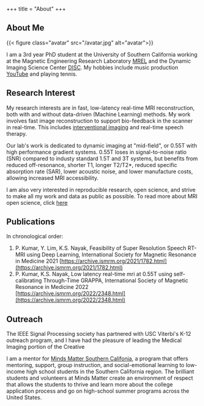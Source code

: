 +++
title = "About"
+++

## About Me

{{< figure class="avatar" src="/avatar.jpg" alt="avatar">}}

I am a 3rd year PhD student at the University of Southern California working at the Magnetic Engineering Research Laboratory [MREL](https://mrel.usc.edu) and the Dynamic Imaging Science Center [DISC](https://disc.usc.edu).  My hobbies include music production [YouTube](https://www.youtube.com/channel/UCyzl_Z2Or32KIv2Sodcgj4Q) and playing tennis.

## Research Interest

My research interests are in fast, low-latency real-time MRI reconstruction, both with and without data-driven (Machine Learning) methods. My work involves fast image reconstruction to support bio-feedback in the scanner in real-time. This includes [interventional imaging](https://www.nih.gov/news-events/news-releases/nih-researchers-develop-mri-lower-magnetic-field-cardiac-lung-imaging) and real-time speech therapy. 

Our lab's work is dedicated to dynamic imaging at "mid-field", or 0.55T with high performance gradient systems. 0.55T loses in signal-to-noise ratio (SNR) compared to industy standard 1.5T and 3T systems, but benefits from reduced off-resonance, shorter T1,  longer T2/T2*, reduced specific absorption rate (SAR), lower acoustic noise, and lower manufacture costs, allowing increased MRI accessibility.

 I am also very interested in reproducible research, open science, and strive to make all my work and data as public as possible. To read more about MRI open science, click [here](https://mritogether.esmrmb.org)

## Publications

In chronological order:
1. P. Kumar, Y. Lim, K.S. Nayak, Feasibility of Super Resolution Speech RT-MRI using Deep Learning, International Society for Magnetic Resonance in Medicine 2021 [https://archive.ismrm.org/2021/1782.html](https://archive.ismrm.org/2021/1782.html)
2. P. Kumar, K.S. Nayak, Low latency real-time mri at 0.55T using self-calibrating Through-Time GRAPPA, International Society of Magnetic Resonance in Medicine 2022 [https://archive.ismrm.org/2022/2348.html](https://archive.ismrm.org/2022/2348.html)


## Outreach

The IEEE Signal Processing society has partnered with USC Viterbi's K-12 outreach program, and I have had the pleasure of leading the Medical Imaging portion of the Creative 


I am a mentor for [Minds Matter Southern Califonia](https://mindsmattersocal.org), a program that offers mentoring, support, group instruction, and social-emotional learning to low-income high school students in the Southern California region. The brilliant students and volunteers at Minds Matter create an environment of respect that allows the students to thrive and learn more about the college application process and go on high-school summer programs across the United States.